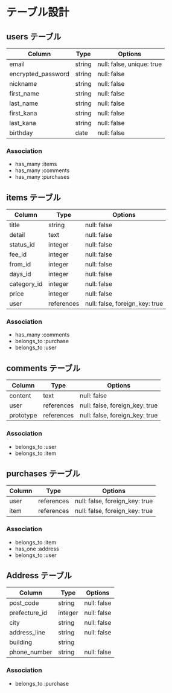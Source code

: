 # テーブル設計

## users テーブル

| Column                | Type           | Options                       |
| --------------------- | -------------- | ----------------------------- |
| email                 | string         | null: false, unique: true     |
| encrypted_password    | string         | null: false                   |
| nickname              | string         | null: false                   |
| first_name            | string         | null: false                   |
| last_name             | string         | null: false                   |
| first_kana            | string         | null: false                   |
| last_kana             | string         | null: false                   |
| birthday              | date           | null: false                   |

### Association

- has_many :items
- has_many :comments
- has_many :purchases

## items テーブル

| Column        | Type          | Options                        |
| ------------- | ------------- | ------------------------------ |
| title         | string        | null: false                    |
| detail        | text          | null: false                    |
| status_id     | integer       | null: false                    | active_hash
| fee_id        | integer       | null: false                    | active_hash
| from_id       | integer       | null: false                    | active_hash
| days_id       | integer       | null: false                    | active_hash
| category_id   | integer       | null: false                    | active_hash
| price         | integer       | null: false                    |
| user          | references    | null: false, foreign_key: true |

### Association

- has_many   :comments
- belongs_to :purchase
- belongs_to :user

## comments テーブル

| Column      | Type          | Options                        |
| ----------- | ------------- | ------------------------------ |
| content     | text          | null: false                    |
| user        | references    | null: false, foreign_key: true |
| prototype   | references    | null: false, foreign_key: true |

### Association

- belongs_to :user
- belongs_to :item

## purchases テーブル

| Column      | Type          | Options                        |
| ----------- | ------------- | ------------------------------ |
| user	      | references	  | null: false, foreign_key: true |
| item	      | references    | null: false, foreign_key: true |


### Association

- belongs_to :item
- has_one    :address
- belongs_to :user

## Address テーブル

| Column        | Type          | Options                        |
| ------------- | ------------- | ------------------------------ |
| post_code     | string        | null: false                    |
| prefecture_id | integer       | null: false                    |
| city          | string        | null: false                    |
| address_line  | string        | null: false                    |
| building      | string        |                                |
| phone_number  | string        | null: false                    |

### Association

- belongs_to :purchase